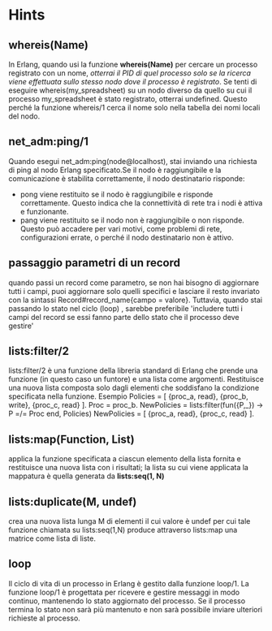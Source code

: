 # Hints

## whereis(Name)

In Erlang, quando usi la funzione **whereis(Name)** per cercare un processo registrato con un nome, *otterrai il PID di quel processo solo se la ricerca viene effettuata sullo stesso nodo dove il processo è registrato*. Se tenti di eseguire whereis(my_spreadsheet) su un nodo diverso da quello su cui il processo my_spreadsheet è stato registrato, otterrai undefined. Questo perché la funzione whereis/1 cerca il nome solo nella tabella dei nomi locali del nodo.

## net_adm:ping/1

Quando esegui net_adm:ping(node@localhost), stai inviando una richiesta di ping al nodo Erlang specificato.Se il nodo è raggiungibile e la comunicazione è stabilita correttamente, il nodo destinatario risponde:

- pong viene restituito se il nodo è raggiungibile e risponde correttamente. Questo indica che la connettività di rete tra i nodi è attiva e funzionante.
- pang viene restituito se il nodo non è raggiungibile o non risponde. Questo può accadere per vari motivi, come problemi di rete, configurazioni errate, o perché il nodo destinatario non è attivo.

## passaggio parametri di un record

quando passi un record come parametro, se non hai bisogno di aggiornare tutti i campi, puoi aggiornare solo quelli specifici e lasciare il resto invariato con la sintassi Record#record_name{campo = valore}.
 Tuttavia, quando stai passando lo stato nel ciclo (loop) , sarebbe preferibile 'includere tutti i campi del record se essi fanno parte dello stato che il processo deve gestire'

## lists:filter/2

lists:filter/2 è una funzione della libreria standard di Erlang che prende una funzione (in questo caso un funtore) e una lista come argomenti.
Restituisce una nuova lista composta solo dagli elementi che soddisfano la condizione specificata nella funzione.
Esempio
Policies = [
    {proc_a, read},
    {proc_b, write},
    {proc_c, read}
].
Proc = proc_b.
NewPolicies = lists:filter(fun({P,_}) -> P =/= Proc end, Policies)
NewPolicies = [
    {proc_a, read},
    {proc_c, read}
].

## lists:map(Function, List)

applica la funzione specificata a ciascun elemento della lista fornita e restituisce una nuova lista con i risultati;
la lista su cui viene applicata la mappatura è quella generata da **lists:seq(1, N)**

## lists:duplicate(M, undef)

crea una nuova lista lunga M di elementi il cui valore è undef per cui tale funzione chiamata su lists:seq(1,N) produce attraverso lists:map una matrice come lista di liste.

## loop

Il ciclo di vita di un processo in Erlang è gestito dalla funzione loop/1. La funzione loop/1 è progettata per ricevere e gestire messaggi in modo continuo, mantenendo lo stato aggiornato del processo. Se il processo termina lo stato non sarà più mantenuto e non sarà possibile inviare ulteriori richieste al processo.
